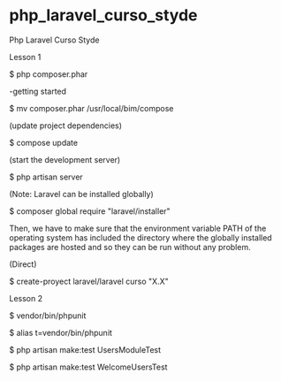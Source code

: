 # php_laravel_curso_styde
Php Laravel Curso Styde

Lesson 1

$ php composer.phar

-getting started

$ mv composer.phar /usr/local/bim/compose

(update project dependencies)

$ compose update 

(start the development server)

$ php artisan server 

(Note: Laravel can be installed globally)

$ composer global require "laravel/installer"

Then, we have to make sure that the environment variable PATH of the operating system has included the directory where the globally installed packages are hosted and so they can be run without any problem.

(Direct)

$ create-proyect laravel/laravel curso "X.X"

Lesson 2

$ vendor/bin/phpunit

$ alias t=vendor/bin/phpunit

$ php artisan make:test UsersModuleTest

$ php artisan make:test WelcomeUsersTest




